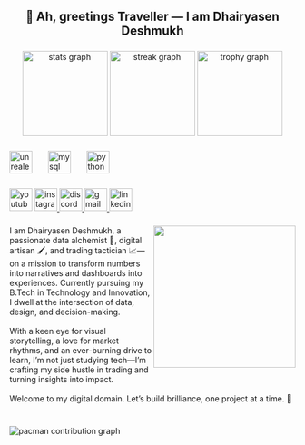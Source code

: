 <h2 align="center">🧭 Ah, greetings Traveller — I am Dhairyasen Deshmukh</h2>

###

<div align="center">
  <img src="https://github-readme-stats.vercel.app/api?username=DhairyasenDeshmukh&hide_title=false&hide_rank=false&show_icons=true&include_all_commits=true&count_private=true&disable_animations=false&theme=dracula&locale=en&hide_border=false&order=1" height="150" alt="stats graph"  />
  <img src="https://streak-stats.demolab.com?user=DhairyasenDeshmukh&locale=en&mode=daily&theme=dracula&hide_border=false&border_radius=5&order=3" height="150" alt="streak graph"  />
  <img src="https://github-profile-trophy.vercel.app?username=DhairyasenDeshmukh&theme=dracula&column=-1&row=1&margin-w=8&margin-h=8&no-bg=false&no-frame=false&order=4" height="150" alt="trophy graph"  />
</div>

###

<div align="left">
  <img src="https://skillicons.dev/icons?i=unreal" height="40" alt="unrealengine logo"  />
  <img width="20" />
  <img src="https://skillicons.dev/icons?i=mysql" height="40" alt="mysql logo"  />
  <img width="20" />
  <img src="https://cdn.jsdelivr.net/gh/devicons/devicon/icons/python/python-original.svg" height="40" alt="python logo"  />
</div>

###

<div align="left">
  <img src="https://img.shields.io/static/v1?message=Youtube&logo=youtube&label=&color=FF0000&logoColor=white&labelColor=&style=for-the-badge" height="40" alt="youtube logo"  />
  <a href="https://www.instagram.com/dhairyasen_deshmukh/" target="_blank">
    <img src="https://img.shields.io/static/v1?message=Instagram&logo=instagram&label=&color=E4405F&logoColor=white&labelColor=&style=for-the-badge" height="40" alt="instagram logo"  />
  </a>
  <a href="dhairyasen" target="_blank">
    <img src="https://img.shields.io/static/v1?message=Discord&logo=discord&label=&color=7289DA&logoColor=white&labelColor=&style=for-the-badge" height="40" alt="discord logo"  />
  </a>
  <a href="deshmukhdhairyasen@gmail.com" target="_blank">
    <img src="https://img.shields.io/static/v1?message=Gmail&logo=gmail&label=&color=D14836&logoColor=white&labelColor=&style=for-the-badge" height="40" alt="gmail logo"  />
  </a>
  <a href="https://www.linkedin.com/in/dhairyasen-deshmukh-36ab30250/" target="_blank">
    <img src="https://img.shields.io/static/v1?message=LinkedIn&logo=linkedin&label=&color=0077B5&logoColor=white&labelColor=&style=for-the-badge" height="40" alt="linkedin logo"  />
  </a>
</div>

###

<img align="right" height="250" src="https://media.giphy.com/media/SOxiI4hJhqW6GdZ2rJ/giphy.gif?cid=ecf05e475t80xmja1t9xs7w6gxievp5o3fsblzifj8b484lj&ep=v1_stickers_search&rid=giphy.gif&ct=s"  />

###

<p align="left">I am Dhairyasen Deshmukh, a passionate data alchemist 🧪, digital artisan 🖌️, and trading tactician 📈—on a mission to transform numbers into narratives and dashboards into experiences. Currently pursuing my B.Tech in Technology and Innovation, I dwell at the intersection of data, design, and decision-making.<br><br>With a keen eye for visual storytelling, a love for market rhythms, and an ever-burning drive to learn, I’m not just studying tech—I’m crafting my side hustle in trading and turning insights into impact.<br><br>Welcome to my digital domain. Let’s build brilliance, one project at a time. 🌟</p>

###

<br clear="both">

<picture>
  <source media="(prefers-color-scheme: dark)" srcset="https://raw.githubusercontent.com/DhairyasenDeshmukh/DhairyasenDeshmukh/output/pacman-contribution-graph-dark.svg">
  <source media="(prefers-color-scheme: light)" srcset="https://raw.githubusercontent.com/DhairyasenDeshmukh/DhairyasenDeshmukh/output/pacman-contribution-graph.svg">
  <img alt="pacman contribution graph" src="https://raw.githubusercontent.com/DhairyasenDeshmukh/DhairyasenDeshmukh/output/pacman-contribution-graph.svg">
</picture>

###
